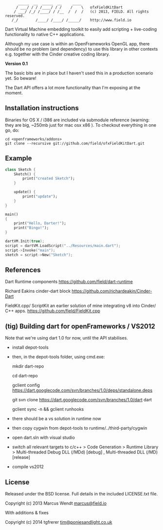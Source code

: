```
      _____  __  _____  __     ____
     / ___/ / / /____/ / /    /    \   ofxFieldKitDart
    / ___/ /_/ /____/ / /__  /  /  /   (c) 2013, FIELD. All rights reserved.
   /_/        /____/ /____/ /_____/    http://www.field.io

```

Dart Virtual Machine embedding toolkit to easily add scripting + live-coding functionality to native C++ applications.

Although my use case is within an OpenFrameworks OpenGL app, there should be no problem (and dependency) to use this library in other contexts e.g. together with the Cinder creative coding library.

**Version 0.1**

The basic bits are in place but I haven't used this in a production scenario yet. So beware!

The Dart API offers a lot more functionality than I'm exposing at the moment.

## Installation instructions

Binaries for OS X / i386 are included via submodule reference (warning: they are big, ~250mb just for mac osx x86 ). To checkout everything in one go, do:

```Shell
cd <openframeworks/addons>
git clone --recursive git://github.com/field/ofxFieldKitDart.git 
```

## Example


```dart
class Sketch {
	Sketch() {
		print("created Sketch");
	}

	update() {
		print("update");
	}
}

main() 
{
	print("Hello, Darter!");
	print("Bingo!");
}
```

```C++
dartVM.Init(true);
script = dartVM.LoadScript("../Resources/main.dart");
script->Invoke("main");
sketch = script->New("Sketch");
```


## References

Dart Runtime components
https://github.com/field/dart-runtime

Richard Eakins cinder-dart block
https://github.com/richardeakin/Cinder-Dart

FieldKit.cpp/ ScriptKit an earlier solution of mine integrating v8 into Cinder/ C++ apps.
https://github.com/field/FieldKit.cpp


## (tig) Building dart for openFrameworks / VS2012

Note that we're using dart 1.0 for now, until the API stabilises.

* install depot-tools

* then, in the depot-tools folder, using cmd.exe:

	mkdir dart-repo
	
	cd dart-repo

	gclient config https://dart.googlecode.com/svn/branches/1.0/deps/standalone.deps

	git svn clone https://dart.googlecode.com/svn/branches/1.0/dart dart

	gclient sync -n && gclient runhooks

* there should be a vs solution in runtime now
* then copy cygwin from depot-tools to runtime/../third-party/cygwin
* open dart.sln with visual studio 
* switch all relevant targets to c/c++ > Code Generation > Runtime Library > Multi-threaded Debug DLL (/MDd) [debug] , Multi-threaded DLL (/MD) [release]
* compile vs2012

## License

Released under the BSD license. Full details in the included LICENSE.txt file.

Copyright (c) 2013 Marcus Wendt <marcus@field.io>

With additions & fixes 

Copyright (c) 2014 tgfrerer <tim@poniesandlight.co.uk>

